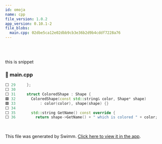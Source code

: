 ```yaml
---
id: omoja
name: cpp
file_version: 1.0.2
app_version: 0.10.1-2
file_blobs:
  main.cpp: 02dbe5ca12e02dbb9cb3e36b2d9b4cddf7228a76
---
```


<br/>

<br/>

this is snippet
<!-- NOTE-swimm-snippet: the lines below link your snippet to Swimm -->
### 📄 main.cpp
```c++
⬜ 29     };
⬜ 30     
⬜ 31     struct ColoredShape : Shape {
🟩 32       ColoredShape(const std::string& color, Shape* shape)
🟩 33           : color(color), shape(shape) {}
⬜ 34     
⬜ 35       std::string GetName() const override {
⬜ 36         return shape->GetName() + " which is colored " + color;
```

<br/>

This file was generated by Swimm. [Click here to view it in the app](https://swimm-web-app.web.app/repos/Z2l0aHViJTNBJTNBdDElM0ElM0FlcmFuLXN3aW1t/docs/omoja).